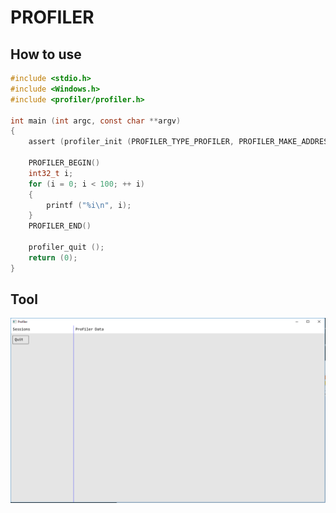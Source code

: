 #	PROFILER

##	How to use
```C
#include <stdio.h>
#include <Windows.h>
#include <profiler/profiler.h>

int main (int argc, const char **argv)
{
	assert (profiler_init (PROFILER_TYPE_PROFILER, PROFILER_MAKE_ADDRESS (127, 0, 0, 1), 1672));

	PROFILER_BEGIN()
	int32_t i;
	for (i = 0; i < 100; ++ i)
	{
		printf ("%i\n", i);
	}
	PROFILER_END()

	profiler_quit ();
	return (0);
}
```

## Tool
![alt text](documents/images/tool_ui.png?raw=true "Tool UI")
